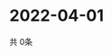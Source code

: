 # 2022-04-01
  共 0条

  <!-- BEGIN -->
  <!-- 最后更新时间Fri Apr 01 2022 12:10:26 GMT+0000 (Coordinated Universal Time) -->
  
  <!-- END -->
  
  